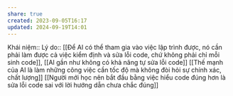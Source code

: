 ```yaml
---
share: true
created: 2023-09-05T16:17
updated: 2024-09-19T14:01
---
```

Khái niệm:: 
Lý do:: [[Để AI có thể tham gia vào việc lập trình được, nó cần phải làm được cả việc kiểm định và sửa lỗi code, chứ không phải chỉ mỗi sinh code]], [[AI gần như không có khả năng tự sửa lỗi code]] 
[[Thế mạnh của AI là làm những công việc cần tốc độ mà không đòi hỏi sự chính xác, chất lượng]] 
[[Người mới học nên bắt đầu bằng việc hiểu code đúng hơn là sửa lỗi code sai với lời hướng dẫn chưa chắc đúng]] 